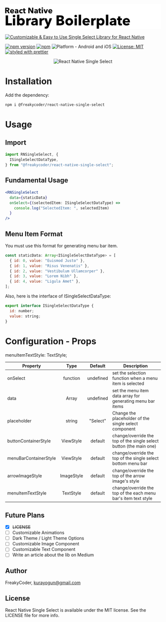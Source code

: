 <img alt="React Native Single Select" src="assets/logo.png" width="1050"/>
<!-- 
[![Battle Tested ✅](https://img.shields.io/badge/-Battle--Tested%20%E2%9C%85-03666e?style=for-the-badge)](https://github.com/WrathChaos/react-native-single-select) 
-->

[![Customizable & Easy to Use Single Select Library for React Native](https://img.shields.io/badge/-Customizable%20%26%20Easy%20to%20Use%20Single%20Select%20Library%20for%20React%20Native-orange?style=for-the-badge)](https://github.com/WrathChaos/react-native-single-select)

[![npm version](https://img.shields.io/npm/v/@freakycoder/react-native-single-select.svg?style=for-the-badge)](https://www.npmjs.com/package/@freakycoder/react-native-single-select)
[![npm](https://img.shields.io/npm/dt/@freakycoder/react-native-single-select.svg?style=for-the-badge)](https://www.npmjs.com/package/@freakycoder/react-native-single-select)
![Platform - Android and iOS](https://img.shields.io/badge/platform-Android%20%7C%20iOS-blue.svg?style=for-the-badge)
[![License: MIT](https://img.shields.io/badge/License-MIT-green.svg?style=for-the-badge)](https://opensource.org/licenses/MIT)
[![styled with prettier](https://img.shields.io/badge/styled_with-prettier-ff69b4.svg?style=for-the-badge)](https://github.com/prettier/prettier)

<p align="center">
  <img alt="React Native Single Select"
        src="assets/Screenshots/React-Native-Single-Select.gif" />
</p>

# Installation

Add the dependency:

```bash
npm i @freakycoder/react-native-single-select
```

# Usage

## Import

```jsx
import RNSingleSelect, {
  ISingleSelectDataType,
} from "@freakycoder/react-native-single-select";
```

## Fundamental Usage

```jsx
<RNSingleSelect
  data={staticData}
  onSelect={(selectedItem: ISingleSelectDataType) =>
    console.log("SelectedItem: ", selectedItem)
  }
/>
```

## Menu Item Format

You must use this format for generating menu bar item.

```js
const staticData: Array<ISingleSelectDataType> = [
  { id: 0, value: "Euismod Justo" },
  { id: 1, value: "Risus Venenatis" },
  { id: 2, value: "Vestibulum Ullamcorper" },
  { id: 3, value: "Lorem Nibh" },
  { id: 4, value: "Ligula Amet" },
];
```

Also, here is the interface of ISingleSelectDataType:

```js
export interface ISingleSelectDataType {
  id: number;
  value: string;
}
```

# Configuration - Props

menuItemTextStyle: TextStyle;

| Property              |             Type             |  Default  | Description                                                        |
| --------------------- | :--------------------------: | :-------: | ------------------------------------------------------------------ |
| onSelect              |           function           | undefined | set the selection function when a menu item is selected            |
| data                  | Array<ISingleSelectDataType> | undefined | set the menu item data array for generating menu bar items         |
| placeholder           |            string            | "Select"  | Change the placeholder of the single select component              |
| buttonContainerStyle  |          ViewStyle           |  default  | change/override the top of the single select button (the main one) |
| menuBarContainerStyle |          ViewStyle           |  default  | change/override the top of the single select bottom menu bar       |
| arrowImageStyle       |          ImageStyle          |  default  | change/override the top of the arrow image's style                 |
| menuItemTextStyle     |          TextStyle           |  default  | change/override the top of the each menu bar's item text style     |

## Future Plans

- [x] ~~LICENSE~~
- [ ] Customizable Animations
- [ ] Dark Theme / Light Theme Options
- [ ] Customizable Image Component
- [ ] Customizable Text Component
- [ ] Write an article about the lib on Medium

## Author

FreakyCoder, kurayogun@gmail.com

## License

React Native Single Select is available under the MIT license. See the LICENSE file for more info.
